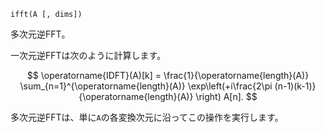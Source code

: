 ```
ifft(A [, dims])
```

多次元逆FFT。

一次元逆FFTは次のように計算します。

$$
\operatorname{IDFT}(A)[k] = \frac{1}{\operatorname{length}(A)}
\sum_{n=1}^{\operatorname{length}(A)} \exp\left(+i\frac{2\pi (n-1)(k-1)}
{\operatorname{length}(A)} \right) A[n].
$$

多次元逆FFTは、単に`A`の各変換次元に沿ってこの操作を実行します。
